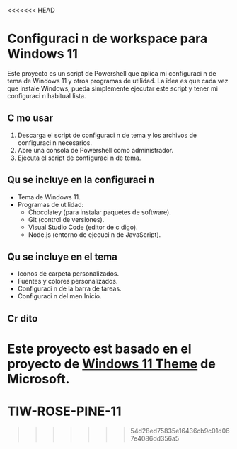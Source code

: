 <<<<<<< HEAD
# Configuraci n de workspace para Windows 11

Este proyecto es un script de Powershell que aplica mi configuraci n de tema de Windows 11 y otros programas de utilidad. La idea es que cada vez que instale Windows, pueda simplemente ejecutar este script y tener mi configuraci n habitual lista.

## C mo usar

1. Descarga el script de configuraci n de tema y los archivos de configuraci n necesarios.
2. Abre una consola de Powershell como administrador.
3. Ejecuta el script de configuraci n de tema.

## Qu se incluye en la configuraci n

* Tema de Windows 11.
* Programas de utilidad:
	+ Chocolatey (para instalar paquetes de software).
	+ Git (control de versiones).
	+ Visual Studio Code (editor de c digo).
	+ Node.js (entorno de ejecuci n de JavaScript).

## Qu se incluye en el tema

* Iconos de carpeta personalizados.
* Fuentes y colores personalizados.
* Configuraci n de la barra de tareas.
* Configuraci n del men  Inicio.

## Cr dito

Este proyecto est basado en el proyecto de [Windows 11 Theme](https://github.com/microsoft/Windows-11-Theme) de Microsoft.
=======
# TIW-ROSE-PINE-11
>>>>>>> 54d28ed75835e16436cb9c01d067e4086dd356a5

